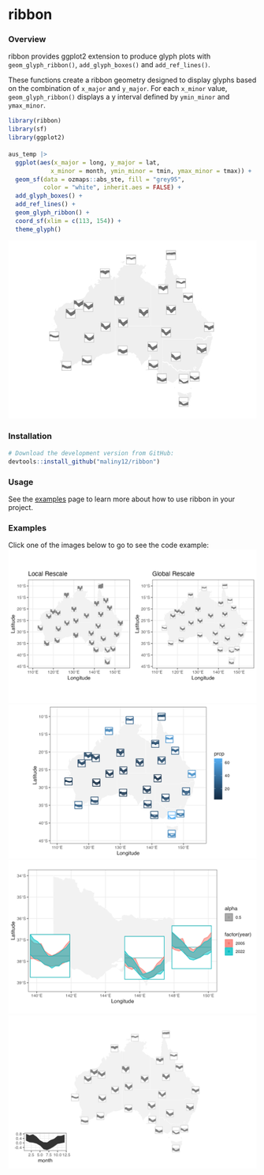 
# ribbon

### Overview

ribbon provides ggplot2 extension to produce glyph plots with
`geom_glyph_ribbon()`, `add_glyph_boxes()` and `add_ref_lines()`.

These functions create a ribbon geometry designed to display glyphs
based on the combination of `x_major` and `y_major`. For each `x_minor`
value, `geom_glyph_ribbon()` displays a y interval defined by
`ymin_minor` and `ymax_minor`.

``` r
library(ribbon)
library(sf)
library(ggplot2)

aus_temp |>
  ggplot(aes(x_major = long, y_major = lat,
            x_minor = month, ymin_minor = tmin, ymax_minor = tmax)) +
  geom_sf(data = ozmaps::abs_ste, fill = "grey95",
          color = "white", inherit.aes = FALSE) +
  add_glyph_boxes() +
  add_ref_lines() +
  geom_glyph_ribbon() +
  coord_sf(xlim = c(113, 154)) +
  theme_glyph()
```

![](README_files/figure-gfm/unnamed-chunk-1-1.png)<!-- -->

### Installation

``` r
# Download the development version from GitHub:
devtools::install_github("maliny12/ribbon")
```

### Usage

See the
[examples](https://maliny12.github.io/ribbon/articles/Examples.html)
page to learn more about how to use ribbon in your project.

### Examples

Click one of the images below to go to see the code example: <a
href="https://maliny12.github.io/ribbon/articles/Examples.html#comparison-between-global-rescale-and-local-rescale"
width="250px"><img
src="docs/articles/Examples_files/figure-html/global_local_rescale.png"
alt="rescale" /></a> <a
href="https://maliny12.github.io/ribbon/articles/Examples.html#mapping-precipitation-across-australia-with-glyphs"
width="250px"><img
src="docs/articles/Examples_files/figure-html/prcp_dist.png"
alt="prcp" /></a> <a
href="https://maliny12.github.io/ribbon/articles/Examples.html#comparative-visualization-by-factors-across-yearss"
width="250px"><img
src="docs/articles/Examples_files/figure-html/fct_year.png"
alt="fct_year" /></a> <a
href="https://maliny12.github.io/ribbon/articles/Examples.html#integrating-legends-in-map-visualizations"
width="250px"><img
src="docs/articles/Examples_files/figure-html/legend.png"
alt="legend" /></a>
